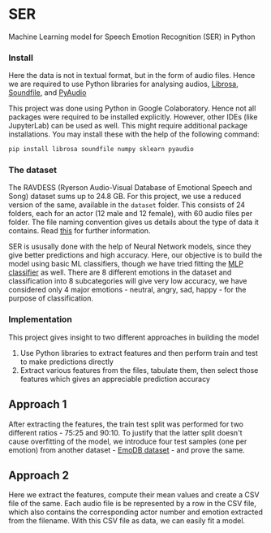 # SER
Machine Learning model for Speech Emotion Recognition (SER) in Python

### Install
Here the data is not in textual format, but in the form of audio files. Hence we are required to use Python libraries for analysing audios, [Librosa](https://librosa.org/doc/latest/index.html), [Soundfile](https://pypi.org/project/SoundFile/), and [PyAudio](https://pypi.org/project/PyAudio/)

This project was done using Python in Google Colaboratory. Hence not all packages were required to be installed explicitly. However, other IDEs (like JupyterLab) can be used as well. This might require additional package installations.
You may install these with the help of the following command:
```bash
pip install librosa soundfile numpy sklearn pyaudio
```

### The dataset
The RAVDESS (Ryerson Audio-Visual Database of Emotional Speech and Song) dataset sums up to 24.8 GB. For this project, we use a reduced version of the same, available in the `dataset` folder. This consists of 24 folders, each for an actor (12 male and 12 female), with 60 audio files per folder. The file naming convention gives us details about the type of data it contains. Read [this](https://zenodo.org/record/1188976#.YLYRzybhVpk) for further information.

SER is ususally done with the help of Neural Network models, since they give better predictions and high accuracy. Here, our objective is to build the model using basic ML classifiers, though we have tried fitting the [MLP classifier](https://scikit-learn.org/stable/modules/generated/sklearn.neural_network.MLPClassifier.html) as well. There are 8 different emotions in the dataset and classification into 8 subcategories will give very low accuracy, we have considered only 4 major emotions - neutral, angry, sad, happy - for the purpose of classification.

### Implementation
This project gives insight to two different approaches in building the model
1. Use Python libraries to extract features and then perform train and test to make predictions directly
2. Extract various features from the files, tabulate them, then select those features which gives an appreciable prediction accuracy

## Approach 1
After extracting the features, the train test split was performed for two different ratios - 75:25 and 90:10. To justify that the latter split doesn't cause overfitting of the model, we introduce four test samples (one per emotion) from another dataset - [EmoDB dataset](https://www.kaggle.com/piyushagni5/berlin-database-of-emotional-speech-emodb) - and prove the same.

## Approach 2
Here we extract the features, compute their mean values and create a CSV file of the same. Each audio file is be represented by a row in the CSV file, which also contains the corresponding actor number and emotion extracted from the filename. With this CSV file as data, we can easily fit a model.
